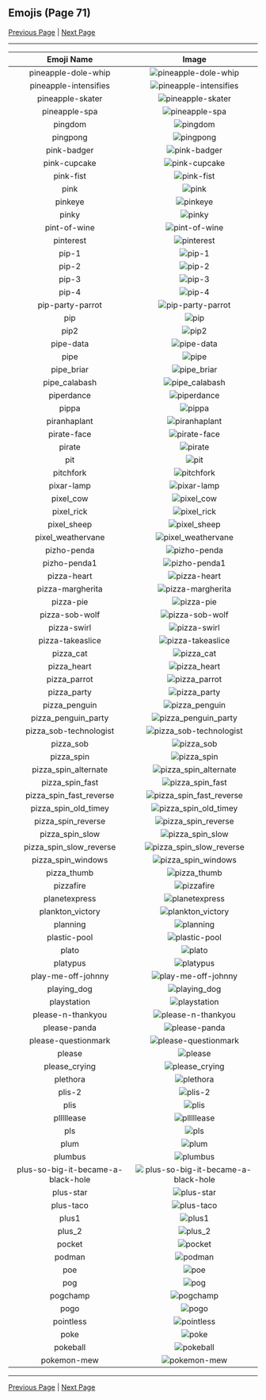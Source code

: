
## Emojis (Page 71)

[Previous Page](/docs/hashicorp/page-p-0070.md)
  | [Next Page](/docs/hashicorp/page-p-0072.md)

<hr />

|Emoji Name|Image|
| :-: | :-: |
|pineapple-dole-whip| ![pineapple-dole-whip](/emojis/hashicorp/pineapple-dole-whip.png)|
|pineapple-intensifies| ![pineapple-intensifies](/emojis/hashicorp/pineapple-intensifies.png)|
|pineapple-skater| ![pineapple-skater](/emojis/hashicorp/pineapple-skater.png)|
|pineapple-spa| ![pineapple-spa](/emojis/hashicorp/pineapple-spa.png)|
|pingdom| ![pingdom](/emojis/hashicorp/pingdom.png)|
|pingpong| ![pingpong](/emojis/hashicorp/pingpong.png)|
|pink-badger| ![pink-badger](/emojis/hashicorp/pink-badger.png)|
|pink-cupcake| ![pink-cupcake](/emojis/hashicorp/pink-cupcake.png)|
|pink-fist| ![pink-fist](/emojis/hashicorp/pink-fist.png)|
|pink| ![pink](/emojis/hashicorp/pink.jpg)|
|pinkeye| ![pinkeye](/emojis/hashicorp/pinkeye.png)|
|pinky| ![pinky](/emojis/hashicorp/pinky.png)|
|pint-of-wine| ![pint-of-wine](/emojis/hashicorp/pint-of-wine.png)|
|pinterest| ![pinterest](/emojis/hashicorp/pinterest.png)|
|pip-1| ![pip-1](/emojis/hashicorp/pip-1.png)|
|pip-2| ![pip-2](/emojis/hashicorp/pip-2.png)|
|pip-3| ![pip-3](/emojis/hashicorp/pip-3.png)|
|pip-4| ![pip-4](/emojis/hashicorp/pip-4.png)|
|pip-party-parrot| ![pip-party-parrot](/emojis/hashicorp/pip-party-parrot.gif)|
|pip| ![pip](/emojis/hashicorp/pip.png)|
|pip2| ![pip2](/emojis/hashicorp/pip2.png)|
|pipe-data| ![pipe-data](/emojis/hashicorp/pipe-data.png)|
|pipe| ![pipe](/emojis/hashicorp/pipe.png)|
|pipe_briar| ![pipe_briar](/emojis/hashicorp/pipe_briar.png)|
|pipe_calabash| ![pipe_calabash](/emojis/hashicorp/pipe_calabash.png)|
|piperdance| ![piperdance](/emojis/hashicorp/piperdance.gif)|
|pippa| ![pippa](/emojis/hashicorp/pippa.png)|
|piranhaplant| ![piranhaplant](/emojis/hashicorp/piranhaplant.gif)|
|pirate-face| ![pirate-face](/emojis/hashicorp/pirate-face.gif)|
|pirate| ![pirate](/emojis/hashicorp/pirate.png)|
|pit| ![pit](/emojis/hashicorp/pit.png)|
|pitchfork| ![pitchfork](/emojis/hashicorp/pitchfork.jpg)|
|pixar-lamp| ![pixar-lamp](/emojis/hashicorp/pixar-lamp.gif)|
|pixel_cow| ![pixel_cow](/emojis/hashicorp/pixel_cow.png)|
|pixel_rick| ![pixel_rick](/emojis/hashicorp/pixel_rick.gif)|
|pixel_sheep| ![pixel_sheep](/emojis/hashicorp/pixel_sheep.png)|
|pixel_weathervane| ![pixel_weathervane](/emojis/hashicorp/pixel_weathervane.png)|
|pizho-penda| ![pizho-penda](/emojis/hashicorp/pizho-penda.jpg)|
|pizho-penda1| ![pizho-penda1](/emojis/hashicorp/pizho-penda1.png)|
|pizza-heart| ![pizza-heart](/emojis/hashicorp/pizza-heart.png)|
|pizza-margherita| ![pizza-margherita](/emojis/hashicorp/pizza-margherita.png)|
|pizza-pie| ![pizza-pie](/emojis/hashicorp/pizza-pie.png)|
|pizza-sob-wolf| ![pizza-sob-wolf](/emojis/hashicorp/pizza-sob-wolf.png)|
|pizza-swirl| ![pizza-swirl](/emojis/hashicorp/pizza-swirl.png)|
|pizza-takeaslice| ![pizza-takeaslice](/emojis/hashicorp/pizza-takeaslice.gif)|
|pizza_cat| ![pizza_cat](/emojis/hashicorp/pizza_cat.jpg)|
|pizza_heart| ![pizza_heart](/emojis/hashicorp/pizza_heart.png)|
|pizza_parrot| ![pizza_parrot](/emojis/hashicorp/pizza_parrot.gif)|
|pizza_party| ![pizza_party](/emojis/hashicorp/pizza_party.png)|
|pizza_penguin| ![pizza_penguin](/emojis/hashicorp/pizza_penguin.jpg)|
|pizza_penguin_party| ![pizza_penguin_party](/emojis/hashicorp/pizza_penguin_party.png)|
|pizza_sob-technologist| ![pizza_sob-technologist](/emojis/hashicorp/pizza_sob-technologist.png)|
|pizza_sob| ![pizza_sob](/emojis/hashicorp/pizza_sob.png)|
|pizza_spin| ![pizza_spin](/emojis/hashicorp/pizza_spin.gif)|
|pizza_spin_alternate| ![pizza_spin_alternate](/emojis/hashicorp/pizza_spin_alternate.gif)|
|pizza_spin_fast| ![pizza_spin_fast](/emojis/hashicorp/pizza_spin_fast.gif)|
|pizza_spin_fast_reverse| ![pizza_spin_fast_reverse](/emojis/hashicorp/pizza_spin_fast_reverse.gif)|
|pizza_spin_old_timey| ![pizza_spin_old_timey](/emojis/hashicorp/pizza_spin_old_timey.gif)|
|pizza_spin_reverse| ![pizza_spin_reverse](/emojis/hashicorp/pizza_spin_reverse.gif)|
|pizza_spin_slow| ![pizza_spin_slow](/emojis/hashicorp/pizza_spin_slow.gif)|
|pizza_spin_slow_reverse| ![pizza_spin_slow_reverse](/emojis/hashicorp/pizza_spin_slow_reverse.gif)|
|pizza_spin_windows| ![pizza_spin_windows](/emojis/hashicorp/pizza_spin_windows.gif)|
|pizza_thumb| ![pizza_thumb](/emojis/hashicorp/pizza_thumb.png)|
|pizzafire| ![pizzafire](/emojis/hashicorp/pizzafire.jpg)|
|planetexpress| ![planetexpress](/emojis/hashicorp/planetexpress.png)|
|plankton_victory| ![plankton_victory](/emojis/hashicorp/plankton_victory.png)|
|planning| ![planning](/emojis/hashicorp/planning.png)|
|plastic-pool| ![plastic-pool](/emojis/hashicorp/plastic-pool.png)|
|plato| ![plato](/emojis/hashicorp/plato.png)|
|platypus| ![platypus](/emojis/hashicorp/platypus.gif)|
|play-me-off-johnny| ![play-me-off-johnny](/emojis/hashicorp/play-me-off-johnny.gif)|
|playing_dog| ![playing_dog](/emojis/hashicorp/playing_dog.gif)|
|playstation| ![playstation](/emojis/hashicorp/playstation.png)|
|please-n-thankyou| ![please-n-thankyou](/emojis/hashicorp/please-n-thankyou.png)|
|please-panda| ![please-panda](/emojis/hashicorp/please-panda.png)|
|please-questionmark| ![please-questionmark](/emojis/hashicorp/please-questionmark.png)|
|please| ![please](/emojis/hashicorp/please.png)|
|please_crying| ![please_crying](/emojis/hashicorp/please_crying.png)|
|plethora| ![plethora](/emojis/hashicorp/plethora.jpg)|
|plis-2| ![plis-2](/emojis/hashicorp/plis-2.png)|
|plis| ![plis](/emojis/hashicorp/plis.png)|
|plllllease| ![plllllease](/emojis/hashicorp/plllllease.png)|
|pls| ![pls](/emojis/hashicorp/pls.png)|
|plum| ![plum](/emojis/hashicorp/plum.png)|
|plumbus| ![plumbus](/emojis/hashicorp/plumbus.png)|
|plus-so-big-it-became-a-black-hole| ![plus-so-big-it-became-a-black-hole](/emojis/hashicorp/plus-so-big-it-became-a-black-hole.jpg)|
|plus-star| ![plus-star](/emojis/hashicorp/plus-star.png)|
|plus-taco| ![plus-taco](/emojis/hashicorp/plus-taco.png)|
|plus1| ![plus1](/emojis/hashicorp/plus1.png)|
|plus_2| ![plus_2](/emojis/hashicorp/plus_2.png)|
|pocket| ![pocket](/emojis/hashicorp/pocket.png)|
|podman| ![podman](/emojis/hashicorp/podman.png)|
|poe| ![poe](/emojis/hashicorp/poe.png)|
|pog| ![pog](/emojis/hashicorp/pog.png)|
|pogchamp| ![pogchamp](/emojis/hashicorp/pogchamp.jpg)|
|pogo| ![pogo](/emojis/hashicorp/pogo.png)|
|pointless| ![pointless](/emojis/hashicorp/pointless.png)|
|poke| ![poke](/emojis/hashicorp/poke.gif)|
|pokeball| ![pokeball](/emojis/hashicorp/pokeball.png)|
|pokemon-mew| ![pokemon-mew](/emojis/hashicorp/pokemon-mew.png)|

<hr/>

[Previous Page](/docs/hashicorp/page-p-0070.md)
  | [Next Page](/docs/hashicorp/page-p-0072.md)